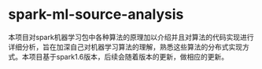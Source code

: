 # spark-ml-source-analysis
本项目对spark机器学习包中各种算法的原理加以介绍并且对算法的代码实现进行详细分析，旨在加深自己对机器学习算法的理解，熟悉这些算法的分布式实现方式。本项目基于spark1.6版本，后续会随着版本的更新，做相应的更新。

